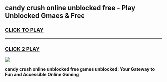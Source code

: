 
## candy crush online unblocked free - Play Unblocked Gmaes & Free
<h3>
<a href="https://news.freeplayer.one?title=candy_crush_online_unblocked_free&ref=16F">CLICK TO PLAY</a></h3>
<hr>

<h3>
<a href="https://news.freeplayer.one?title=candy_crush_online_unblocked_free&ref=16F">CLICK 2 PLAY</a>
  
</h3>

<a href="https://news.freeplayer.one?title=candy_crush_online_unblocked_free&ref=16F/"><img src="https://clearcache.store/games.png"></a>


**candy crush online unblocked free games unblocked: Your Gateway to Fun and Accessible Online Gaming**
